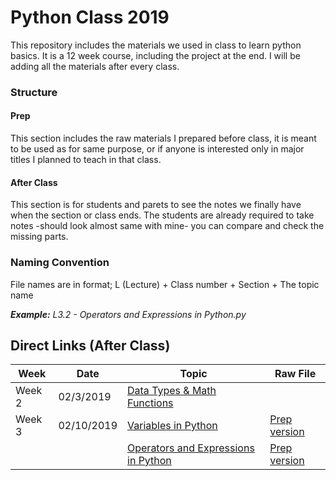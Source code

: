 # Python Class 2019

This repository includes the materials we used in class to learn python basics. It is a 12 week course, including the project at the end. I will be adding all the materials after every class.

### Structure

#### Prep
This section includes the raw materials I prepared before class, it is meant to be used as for same purpose, or if anyone is interested only in major titles I planned to teach in that class.

#### After Class
This section is for students and parets to see the notes we finally have when the section or class ends. The students are already required to take notes -should look almost same with mine- you can compare and check the missing parts.

### Naming Convention
File names are in format; 
L (Lecture) + Class number + Section + The topic name

***Example:** L3.2 - Operators and Expressions in Python.py*

## Direct Links (After Class)
|Week|Date|Topic|Raw File|
| --- | --- | --- | --- |
|Week 2|02/3/2019|[Data Types & Math Functions](https://github.com/BedirT/Python-Class-2019/blob/master/AFTER%20CLASS/L2%20-%20Data%20Types%20%26%20Math%20Functions.py)||
|Week 3|02/10/2019|[Variables in Python](https://github.com/BedirT/Python-Class-2019/blob/master/AFTER%20CLASS/L3%20-%20Variables%20in%20Python.py)|[Prep version](https://github.com/BedirT/Python-Class-2019/blob/master/PREP/L3%20-%20Variables%20in%20Python.py)|
|||[Operators and Expressions in Python](https://github.com/BedirT/Python-Class-2019/blob/master/AFTER%20CLASS/L3.2%20-%20Operators%20and%20Expressions%20in%20Python.py)|[Prep version](https://github.com/BedirT/Python-Class-2019/blob/master/PREP/L3.2%20-%20Operators%20and%20Expressions%20in%20Python.py)|
